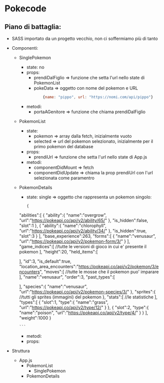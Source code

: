 # Pokecode

## Piano di battaglia:

- SASS importato da un progetto vecchio, non ci soffermiamo più di tanto

- Componenti:

  - SinglePokemon
    - state: no
    - props:
      - prendiDalFiglio => funzione che setta l'url nello state di PokemonList
      - pokeData => oggetto con nome del pokemon e URL
        ```js
            {name: "pippo", url: "https://nomi.com/api/pippo"}
        ```
    - metodi:
      - portaAGenitore => funzione che chiama prendiDalFiglio
  - PokemonList
    - state:
      - pokemon => array dalla fetch, inizialmente vuoto
      - selected => url del pokemon selezionato, inizialmente per il primo pokemon del database
    - props:
      - prendiUrl => funzione che setta l'url nello state di App.js
    - metodi:
      - componentDidMount => fetch
      - componentDidUpdate => chiama la prop prendiUrl con l'url selezionata come paramentro
  - PokemonDetails
    - state: 
        single => oggetto che rappresenta un pokemon singolo: 
        ```jsonc
        {
    "abilities":[
       {
          "ability":{
             "name":"overgrow",
             "url":"https://pokeapi.co/api/v2/ability/65/"
          },
          "is_hidden":false,
          "slot":1
       },
       {
          "ability":{
             "name":"chlorophyll",
             "url":"https://pokeapi.co/api/v2/ability/34/"
          },
          "is_hidden":true,
          "slot":3
       }
    ],
    "base_experience":263,
    "forms":[
       {
          "name":"venusaur",
          "url":"https://pokeapi.co/api/v2/pokemon-form/3/"
       }
    ],
    "game_indices":[
       //tutte le versioni di gioco in cui e' presente il pokemon
    ],
    "height":20,
    "held_items":[
       
    ],
    "id":3,
    "is_default":true,
    "location_area_encounters":"https://pokeapi.co/api/v2/pokemon/3/encounters",
    "moves":[
        //tutte le mosse che il pokemon puo' imparare
    ],
    "name":"venusaur",
    "order":3,
    "past_types":[
       
    ],
    "species":{
       "name":"venusaur",
       "url":"https://pokeapi.co/api/v2/pokemon-species/3/"
    },
    "sprites":{
        //tutti gli sprites (immagini) del pokemon
    },
    "stats":[
        //le statistiche
    ],
    "types":[
       {
          "slot":1,
          "type":{
             "name":"grass",
             "url":"https://pokeapi.co/api/v2/type/12/"
          }
       },
       {
          "slot":2,
          "type":{
             "name":"poison",
             "url":"https://pokeapi.co/api/v2/type/4/"
          }
       }
    ],
    "weight":1000
 }
                
        ```
    - metodi: 
    - props: 

- Struttura
  - App.js
    - PokemonList
      - SinglePokemon
    - PokemonDetails
